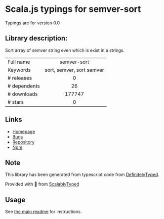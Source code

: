 
# Scala.js typings for semver-sort

Typings are for version 0.0

## Library description:
Sort array of semver string even which is exist in a strings.

|                    |                 |
| ------------------ | :-------------: |
| Full name          | semver-sort |
| Keywords           | sort, semver, sort semver |
| # releases         | 0 |
| # dependents       | 26 |
| # downloads        | 177747 |
| # stars            | 0 |

## Links
- [Homepage](https://github.com/ragingwind/semver-sort#readme)
- [Bugs](https://github.com/ragingwind/semver-sort/issues)
- [Repository](https://github.com/ragingwind/semver-sort)
- [Npm](https://www.npmjs.com/package/semver-sort)
    


## Note
This library has been generated from typescript code from [DefinitelyTyped](https://definitelytyped.org).

Provided with :purple_heart: from [ScalablyTyped](https://github.com/oyvindberg/ScalablyTyped)

## Usage
See [the main readme](../../readme.md) for instructions.



